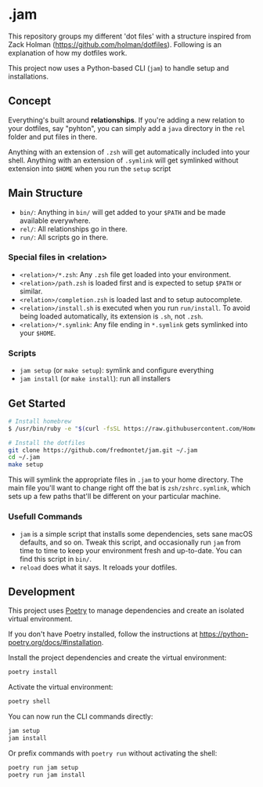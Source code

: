 # .jam

This repository groups my different 'dot files' with a structure inspired from Zack Holman (https://github.com/holman/dotfiles). Following is an explanation of how my dotfiles work.

This project now uses a Python-based CLI (`jam`) to handle setup and installations.

## Concept

Everything's built around **relationships**. If you're adding a new relation to your dotfiles, say "pyhton", you can simply add a `java` directory in the `rel` folder and put files in there. 

Anything with an extension of `.zsh` will get automatically included into your shell. Anything with an extension of `.symlink` will get symlinked without extension into `$HOME` when you run the `setup` script

## Main Structure

- `bin/`: Anything in `bin/` will get added to your `$PATH` and be made
  available everywhere.
- `rel/`: All relationships go in there.
- `run/`: All scripts go in there.

### Special files in \<relation>

- `<relation>/*.zsh`: Any `.zsh` file get loaded into your environment.
- `<relation>/path.zsh` is loaded first and is expected to setup `$PATH` or similar.
- `<relation>/completion.zsh` is loaded last and to setup autocomplete.
- `<relation>/install.sh` is executed when you run `run/install`. To avoid being loaded automatically, its extension is `.sh`, not `.zsh`.
- `<relation>/*.symlink`: Any file ending in `*.symlink` gets symlinked into
  your `$HOME`.

### Scripts

- `jam setup` (or `make setup`): symlink and configure everything
- `jam install` (or `make install`): run all installers

## Get Started

```sh
# Install homebrew
$ /usr/bin/ruby -e "$(curl -fsSL https://raw.githubusercontent.com/Homebrew/install/master/install)"

# Install the dotfiles
git clone https://github.com/fredmontet/jam.git ~/.jam
cd ~/.jam
make setup
```

This will symlink the appropriate files in `.jam` to your home directory.
The main file you'll want to change right off the bat is `zsh/zshrc.symlink`,
which sets up a few paths that'll be different on your particular machine.

### Usefull Commands

- `jam` is a simple script that installs some dependencies, sets sane macOS
defaults, and so on. Tweak this script, and occasionally run `jam` from
time to time to keep your environment fresh and up-to-date. You can find
this script in `bin/`.
- `reload` does what it says. It reloads your dotfiles.
 
## Development

This project uses [Poetry](https://python-poetry.org/) to manage dependencies and create an isolated virtual environment.

If you don't have Poetry installed, follow the instructions at https://python-poetry.org/docs/#installation.

Install the project dependencies and create the virtual environment:
```bash
poetry install
```

Activate the virtual environment:
```bash
poetry shell
```

You can now run the CLI commands directly:
```bash
jam setup
jam install
```

Or prefix commands with `poetry run` without activating the shell:
```bash
poetry run jam setup
poetry run jam install
```

